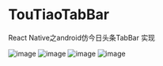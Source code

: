 # TouTiaoTabBar
React Native之android仿今日头条TabBar 实现

 ![image](https://github.com/jjhappyforever/TouTiaoTabBar/screenshots/ios_tab1.png)
 ![image](https://github.com/jjhappyforever/TouTiaoTabBar/screenshots/ios_tab2.png)
 ![image](https://github.com/jjhappyforever/TouTiaoTabBar/screenshots/android_tab1.png)
 ![image](https://github.com/jjhappyforever/TouTiaoTabBar/screenshots/android_tab2.png)
